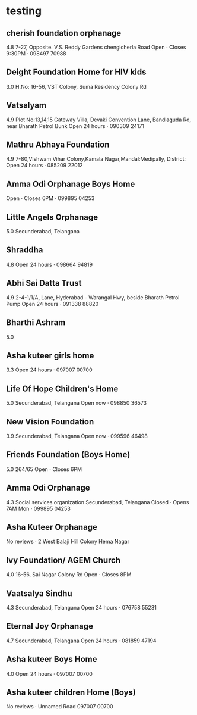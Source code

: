 # testing


## cherish foundation orphanage
4.8 
7-27, Opposite. V.S. Reddy Gardens chengicherla Road
Open ⋅ Closes 9:30PM · 098497 70988


## Deight Foundation Home for HIV kids
3.0 
H.No: 16-56, VST Colony, Suma Residency Colony Rd


## Vatsalyam
4.9 
Plot No:13,14,15 Gateway Villa, Devaki Convention Lane, Bandlaguda Rd, near Bharath Petrol Bunk
Open 24 hours · 090309 24171


## Mathru Abhaya Foundation
4.9 
7-80,Vishwam Vihar Colony,Kamala Nagar,Mandal:Medipally, District:
Open 24 hours · 085209 22012


## Amma Odi Orphanage Boys Home
Open ⋅ Closes 6PM · 099895 04253


## Little Angels Orphanage
5.0 
Secunderabad, Telangana


## Shraddha
4.8 
Open 24 hours · 098664 94819


## Abhi Sai Datta Trust
4.9 
2-4-1/1/A, Lane, Hyderabad - Warangal Hwy, beside Bharath Petrol Pump
Open 24 hours · 091338 88820

## Bharthi Ashram
5.0 


## Asha kuteer girls home
3.3 
Open 24 hours · 097007 00700

## Life Of Hope Children's Home
5.0 
Secunderabad, Telangana
Open now · 098850 36573

## New Vision Foundation
3.9 
Secunderabad, Telangana
Open now · 099596 46498

## Friends Foundation (Boys Home)
5.0 
264/65
Open ⋅ Closes 6PM

## Amma Odi Orphanage
4.3 
Social services organization
Secunderabad, Telangana
Closed ⋅ Opens 7AM Mon · 099895 04253

## Asha Kuteer Orphanage
No reviews · 
2 West Balaji Hill Colony Hema Nagar

## Ivy Foundation/ AGEM Church
4.0 
16-56, Sai Nagar Colony Rd
Open ⋅ Closes 8PM

## Vaatsalya Sindhu
4.3 
Secunderabad, Telangana
Open 24 hours · 076758 55231

## Eternal Joy Orphanage
4.7 
Secunderabad, Telangana
Open 24 hours · 081859 47194

## Asha kuteer Boys Home
4.0 
Open 24 hours · 097007 00700

## Asha kuteer children Home (Boys)
No reviews · 
Unnamed Road
097007 00700
